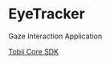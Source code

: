 ﻿# EyeTracker
Gaze Interaction Application

[Tobii Core SDK](https://developer.tobii.com/consumer-eye-trackers/core-sdk/)
